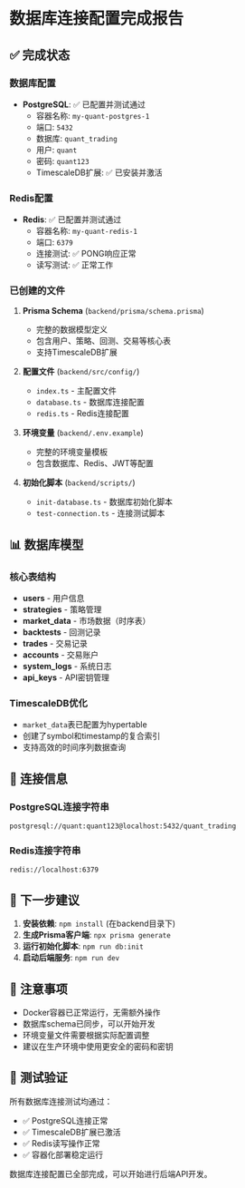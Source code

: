 # 数据库连接配置完成报告

## ✅ 完成状态

### 数据库配置
- **PostgreSQL**: ✅ 已配置并测试通过
  - 容器名称: `my-quant-postgres-1`
  - 端口: `5432`
  - 数据库: `quant_trading`
  - 用户: `quant`
  - 密码: `quant123`
  - TimescaleDB扩展: ✅ 已安装并激活

### Redis配置
- **Redis**: ✅ 已配置并测试通过
  - 容器名称: `my-quant-redis-1`
  - 端口: `6379`
  - 连接测试: ✅ PONG响应正常
  - 读写测试: ✅ 正常工作

### 已创建的文件
1. **Prisma Schema** (`backend/prisma/schema.prisma`)
   - 完整的数据模型定义
   - 包含用户、策略、回测、交易等核心表
   - 支持TimescaleDB扩展

2. **配置文件** (`backend/src/config/`)
   - `index.ts` - 主配置文件
   - `database.ts` - 数据库连接配置
   - `redis.ts` - Redis连接配置

3. **环境变量** (`backend/.env.example`)
   - 完整的环境变量模板
   - 包含数据库、Redis、JWT等配置

4. **初始化脚本** (`backend/scripts/`)
   - `init-database.ts` - 数据库初始化脚本
   - `test-connection.ts` - 连接测试脚本

## 📊 数据库模型

### 核心表结构
- **users** - 用户信息
- **strategies** - 策略管理
- **market_data** - 市场数据（时序表）
- **backtests** - 回测记录
- **trades** - 交易记录
- **accounts** - 交易账户
- **system_logs** - 系统日志
- **api_keys** - API密钥管理

### TimescaleDB优化
- `market_data`表已配置为hypertable
- 创建了symbol和timestamp的复合索引
- 支持高效的时间序列数据查询

## 🔧 连接信息

### PostgreSQL连接字符串
```
postgresql://quant:quant123@localhost:5432/quant_trading
```

### Redis连接字符串
```
redis://localhost:6379
```

## 🚀 下一步建议

1. **安装依赖**: `npm install` (在backend目录下)
2. **生成Prisma客户端**: `npx prisma generate`
3. **运行初始化脚本**: `npm run db:init`
4. **启动后端服务**: `npm run dev`

## 📝 注意事项

- Docker容器已正常运行，无需额外操作
- 数据库schema已同步，可以开始开发
- 环境变量文件需要根据实际配置调整
- 建议在生产环境中使用更安全的密码和密钥

## 🎯 测试验证

所有数据库连接测试均通过：
- ✅ PostgreSQL连接正常
- ✅ TimescaleDB扩展已激活
- ✅ Redis读写操作正常
- ✅ 容器化部署稳定运行

数据库连接配置已全部完成，可以开始进行后端API开发。